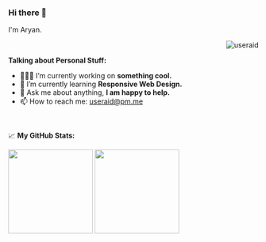 ### Hi there 👋
I'm Aryan. <p align="right"> <img src="https://komarev.com/ghpvc/?username=useraid&label=Profile%20views&color=0e75b6&style=flat" alt="useraid" /> </p>

**Talking about Personal Stuff:**

- 👨🏻‍💻 I’m currently working on **something cool.**
- 🚀 I’m currently learning **Responsive Web Design.**
- 💬 Ask me about anything, **I am happy to help.**
- 📫 How to reach me: useraid@pm.me

</br>


📈 **My GitHub Stats:**

<p>
  <img height="170em" src="https://github-readme-stats.vercel.app/api?username=useraid&show_icons=true&hide_border=true&&count_private=true&include_all_commits=true&theme=radical" />
  <img height="170em" src="https://github-readme-stats.vercel.app/api/top-langs/?username=useraid&layout=compact&show_icons=true&hide_border=true&layout=compact&langs_count=8&theme=radical"/>
</p>



